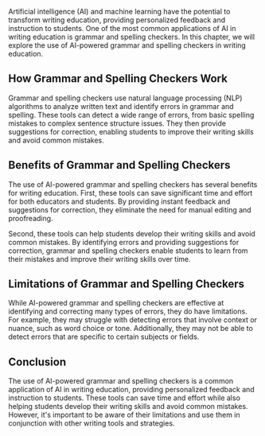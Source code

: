 
Artificial intelligence (AI) and machine learning have the potential to transform writing education, providing personalized feedback and instruction to students. One of the most common applications of AI in writing education is grammar and spelling checkers. In this chapter, we will explore the use of AI-powered grammar and spelling checkers in writing education.

How Grammar and Spelling Checkers Work
--------------------------------------

Grammar and spelling checkers use natural language processing (NLP) algorithms to analyze written text and identify errors in grammar and spelling. These tools can detect a wide range of errors, from basic spelling mistakes to complex sentence structure issues. They then provide suggestions for correction, enabling students to improve their writing skills and avoid common mistakes.

Benefits of Grammar and Spelling Checkers
-----------------------------------------

The use of AI-powered grammar and spelling checkers has several benefits for writing education. First, these tools can save significant time and effort for both educators and students. By providing instant feedback and suggestions for correction, they eliminate the need for manual editing and proofreading.

Second, these tools can help students develop their writing skills and avoid common mistakes. By identifying errors and providing suggestions for correction, grammar and spelling checkers enable students to learn from their mistakes and improve their writing skills over time.

Limitations of Grammar and Spelling Checkers
--------------------------------------------

While AI-powered grammar and spelling checkers are effective at identifying and correcting many types of errors, they do have limitations. For example, they may struggle with detecting errors that involve context or nuance, such as word choice or tone. Additionally, they may not be able to detect errors that are specific to certain subjects or fields.

Conclusion
----------

The use of AI-powered grammar and spelling checkers is a common application of AI in writing education, providing personalized feedback and instruction to students. These tools can save time and effort while also helping students develop their writing skills and avoid common mistakes. However, it's important to be aware of their limitations and use them in conjunction with other writing tools and strategies.
